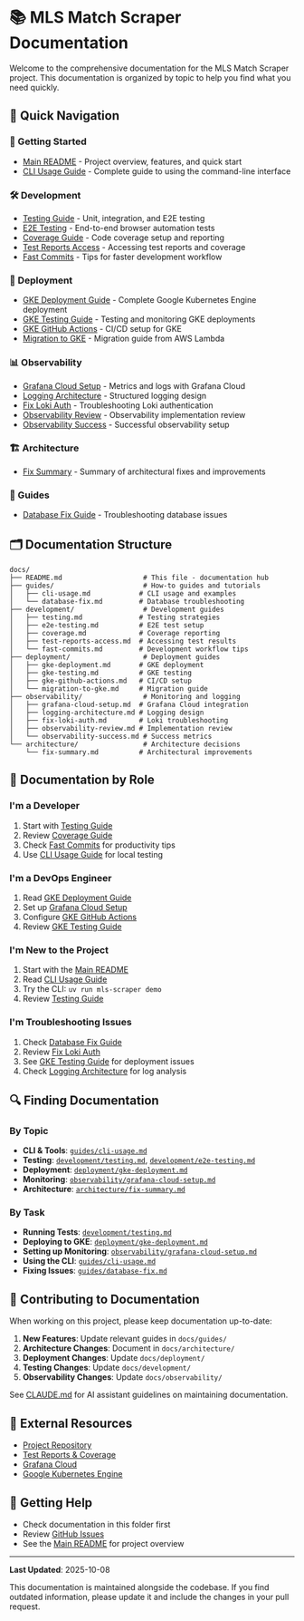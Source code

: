 # 📚 MLS Match Scraper Documentation

Welcome to the comprehensive documentation for the MLS Match Scraper project. This documentation is organized by topic to help you find what you need quickly.

## 📖 Quick Navigation

### 🚀 Getting Started
- [Main README](../README.md) - Project overview, features, and quick start
- [CLI Usage Guide](guides/cli-usage.md) - Complete guide to using the command-line interface

### 🛠️ Development
- [Testing Guide](development/testing.md) - Unit, integration, and E2E testing
- [E2E Testing](development/e2e-testing.md) - End-to-end browser automation tests
- [Coverage Guide](development/coverage.md) - Code coverage setup and reporting
- [Test Reports Access](development/test-reports-access.md) - Accessing test reports and coverage
- [Fast Commits](development/fast-commits.md) - Tips for faster development workflow

### 🚢 Deployment
- [GKE Deployment Guide](deployment/gke-deployment.md) - Complete Google Kubernetes Engine deployment
- [GKE Testing Guide](deployment/gke-testing.md) - Testing and monitoring GKE deployments
- [GKE GitHub Actions](deployment/gke-github-actions.md) - CI/CD setup for GKE
- [Migration to GKE](deployment/migration-to-gke.md) - Migration guide from AWS Lambda

### 📊 Observability
- [Grafana Cloud Setup](observability/grafana-cloud-setup.md) - Metrics and logs with Grafana Cloud
- [Logging Architecture](observability/logging-architecture.md) - Structured logging design
- [Fix Loki Auth](observability/fix-loki-auth.md) - Troubleshooting Loki authentication
- [Observability Review](observability/observability-review.md) - Observability implementation review
- [Observability Success](observability/observability-success.md) - Successful observability setup

### 🏗️ Architecture
- [Fix Summary](architecture/fix-summary.md) - Summary of architectural fixes and improvements

### 📘 Guides
- [Database Fix Guide](guides/database-fix.md) - Troubleshooting database issues

## 🗂️ Documentation Structure

```
docs/
├── README.md                    # This file - documentation hub
├── guides/                      # How-to guides and tutorials
│   ├── cli-usage.md            # CLI usage and examples
│   └── database-fix.md         # Database troubleshooting
├── development/                 # Development guides
│   ├── testing.md              # Testing strategies
│   ├── e2e-testing.md          # E2E test setup
│   ├── coverage.md             # Coverage reporting
│   ├── test-reports-access.md  # Accessing test results
│   └── fast-commits.md         # Development workflow tips
├── deployment/                  # Deployment guides
│   ├── gke-deployment.md       # GKE deployment
│   ├── gke-testing.md          # GKE testing
│   ├── gke-github-actions.md   # CI/CD setup
│   └── migration-to-gke.md     # Migration guide
├── observability/               # Monitoring and logging
│   ├── grafana-cloud-setup.md  # Grafana Cloud integration
│   ├── logging-architecture.md # Logging design
│   ├── fix-loki-auth.md        # Loki troubleshooting
│   ├── observability-review.md # Implementation review
│   └── observability-success.md # Success metrics
└── architecture/                # Architecture decisions
    └── fix-summary.md          # Architectural improvements
```

## 🎯 Documentation by Role

### I'm a Developer
1. Start with [Testing Guide](development/testing.md)
2. Review [Coverage Guide](development/coverage.md)
3. Check [Fast Commits](development/fast-commits.md) for productivity tips
4. Use [CLI Usage Guide](guides/cli-usage.md) for local testing

### I'm a DevOps Engineer
1. Read [GKE Deployment Guide](deployment/gke-deployment.md)
2. Set up [Grafana Cloud Setup](observability/grafana-cloud-setup.md)
3. Configure [GKE GitHub Actions](deployment/gke-github-actions.md)
4. Review [GKE Testing Guide](deployment/gke-testing.md)

### I'm New to the Project
1. Start with the [Main README](../README.md)
2. Read [CLI Usage Guide](guides/cli-usage.md)
3. Try the CLI: `uv run mls-scraper demo`
4. Review [Testing Guide](development/testing.md)

### I'm Troubleshooting Issues
1. Check [Database Fix Guide](guides/database-fix.md)
2. Review [Fix Loki Auth](observability/fix-loki-auth.md)
3. See [GKE Testing Guide](deployment/gke-testing.md) for deployment issues
4. Check [Logging Architecture](observability/logging-architecture.md) for log analysis

## 🔍 Finding Documentation

### By Topic
- **CLI & Tools**: [`guides/cli-usage.md`](guides/cli-usage.md)
- **Testing**: [`development/testing.md`](development/testing.md), [`development/e2e-testing.md`](development/e2e-testing.md)
- **Deployment**: [`deployment/gke-deployment.md`](deployment/gke-deployment.md)
- **Monitoring**: [`observability/grafana-cloud-setup.md`](observability/grafana-cloud-setup.md)
- **Architecture**: [`architecture/fix-summary.md`](architecture/fix-summary.md)

### By Task
- **Running Tests**: [`development/testing.md`](development/testing.md)
- **Deploying to GKE**: [`deployment/gke-deployment.md`](deployment/gke-deployment.md)
- **Setting up Monitoring**: [`observability/grafana-cloud-setup.md`](observability/grafana-cloud-setup.md)
- **Using the CLI**: [`guides/cli-usage.md`](guides/cli-usage.md)
- **Fixing Issues**: [`guides/database-fix.md`](guides/database-fix.md)

## 📝 Contributing to Documentation

When working on this project, please keep documentation up-to-date:

1. **New Features**: Update relevant guides in `docs/guides/`
2. **Architecture Changes**: Document in `docs/architecture/`
3. **Deployment Changes**: Update `docs/deployment/`
4. **Testing Changes**: Update `docs/development/`
5. **Observability Changes**: Update `docs/observability/`

See [CLAUDE.md](../CLAUDE.md) for AI assistant guidelines on maintaining documentation.

## 🔗 External Resources

- [Project Repository](https://github.com/silverbeer/match-scraper)
- [Test Reports & Coverage](https://silverbeer.github.io/match-scraper/)
- [Grafana Cloud](https://grafana.com/)
- [Google Kubernetes Engine](https://cloud.google.com/kubernetes-engine)

## 📧 Getting Help

- Check documentation in this folder first
- Review [GitHub Issues](https://github.com/silverbeer/match-scraper/issues)
- See the [Main README](../README.md) for project overview

---

**Last Updated**: 2025-10-08

This documentation is maintained alongside the codebase. If you find outdated information, please update it and include the changes in your pull request.
